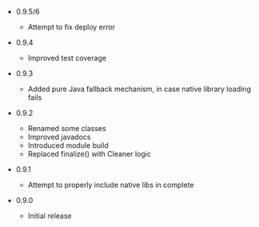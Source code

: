 - 0.9.5/6
  - Attempt to fix deploy error


- 0.9.4
  - Improved test coverage

 
- 0.9.3
  - Added pure Java fallback mechanism, in case native library loading fails 


- 0.9.2 
  - Renamed some classes
  - Improved javadocs
  - Introduced module build
  - Replaced finalize() with Cleaner logic


- 0.9.1
  - Attempt to properly include native libs in complete     


- 0.9.0
  - Initial release 